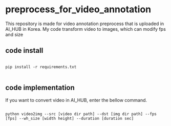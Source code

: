 # preprocess_for_video_annotation
This repository is made for video annotation preprocess that is uploaded in AI_HUB in Korea.
My code transform video to images, which can modify fps and size

## code install

<pre>
<code>
pip install -r requirements.txt
</code>
</pre>

## code implementation

If you want to convert video in AI_HUB, enter the bellow command.

<pre>
<code>
python video2img --src [video dir path] --dst [img dir path] --fps [fps] --wh_size [width height] --duration [duration sec]
</code>
</pre>

